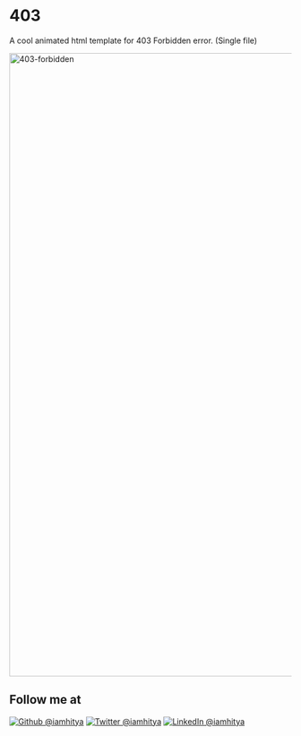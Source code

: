 # 403
A cool animated html template for 403 Forbidden error. (Single file)

<img width="1111" alt="403-forbidden" src="http://g.recordit.co/5bmGJe41sI.gif">

## Follow me at
<a href="https://github.com/iamhitya/"><img alt="Github @iamhitya" src="https://img.shields.io/static/v1?logo=github&message=Github&color=black&style=flat-square&label=" /></a> <a href="https://twitter.com/iamhitya/"><img alt="Twitter @iamhitya" src="https://img.shields.io/static/v1?logo=twitter&message=Twitter&color=black&style=flat-square&label=" /></a> <a href="https://www.linkedin.com/in/iamhitya/"><img alt="LinkedIn @iamhitya" src="https://img.shields.io/static/v1?logo=linkedin&message=LinkedIn&color=black&style=flat-square&label=&link=https://twitter.com/iamhitya" /></a>
